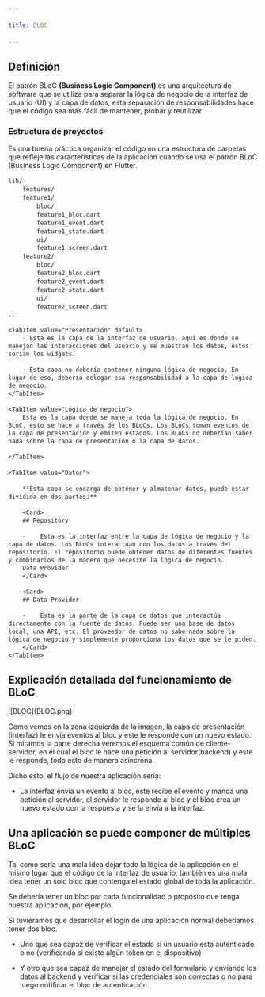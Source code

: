 ```yaml
---

title: BLOC

---
```


## Definición

El patrón BLoC **(Business Logic Component)** es una arquitectura de software que se utiliza para separar la lógica de negocio de la interfaz de usuario (UI) y la capa de datos, esta separación de responsabilidades hace que el código sea más fácil de mantener, probar y reutilizar.

<Card>

### Estructura de proyectos

Es una buena práctica organizar el código en una estructura de carpetas que refleje las características de la aplicación cuando se usa el patrón BLoC (Business Logic Component) en Flutter.

```bash
lib/
    features/
    feature1/
        bloc/
        feature1_bloc.dart
        feature1_event.dart
        feature1_state.dart
        ui/
        feature1_screen.dart
    feature2/
        bloc/
        feature2_bloc.dart
        feature2_event.dart
        feature2_state.dart
        ui/
        feature2_screen.dart
...
```

</Card>

<Card>

<Tabs>

    <TabItem value="Presentación" default>
        - Esta es la capa de la interfaz de usuario, aquí es donde se manejan las interacciones del usuario y se muestran los datos, estos serían los widgets. 
        
        - Esta capa no debería contener ninguna lógica de negocio. En lugar de eso, debería delegar esa responsabilidad a la capa de lógica de negocio.
    </TabItem>

    <TabItem value="Lógica de negocio">
        Esta es la capa donde se maneja toda la lógica de negocio. En BLoC, esto se hace a través de los BLoCs. Los BLoCs toman eventos de la capa de presentación y emiten estados. Los BLoCs no deberían saber nada sobre la capa de presentación o la capa de datos.

    </TabItem>

    <TabItem value="Datos">

        **Esta capa se encarga de obtener y almacenar datos, puede estar dividida en dos partes:**

        <Card>
        ## Repository

        -    Esta es la interfaz entre la capa de lógica de negocio y la capa de datos. Los BLoCs interactúan con los datos a través del repositorio. El repositorio puede obtener datos de diferentes fuentes y combinarlos de la manera que necesite la lógica de negocio.
        Data Provider
        </Card>

        <Card>
        ## Data Provider

        -    Esta es la parte de la capa de datos que interactúa directamente con la fuente de datos. Puede ser una base de datos local, una API, etc. El proveedor de datos no sabe nada sobre la lógica de negocio y simplemente proporciona los datos que se le piden.
        </Card>
    </TabItem>

</Tabs>

</Card>

<Card>

## Explicación detallada del funcionamiento de BLoC

<Card>
![BLOC](BLOC.png)

Como vemos en la zona izquierda de la imagen, la capa de presentación (interfaz) le envía eventos al bloc y este le responde con un nuevo estado. Si miramos la parte derecha veremos el esquema común de cliente-servidor, en el cual el bloc le hace una petición al servidor(backend) y este le responde, todo esto de manera asíncrona.

Dicho esto, el flujo de nuestra aplicación sería:

- La interfaz envía un evento al bloc, este recibe el evento y manda una petición al servidor, el servidor le responde al bloc y el bloc crea un nuevo estado con la respuesta y se la envía a la interfaz.
</Card>

<Card>

## Una aplicación se puede componer de múltiples BLoC

Tal como sería una mala idea dejar todo la lógica de la aplicación en el mismo lugar que el código de la interfaz de usuario, también es una mala idea tener un solo bloc que contenga el estado global de toda la aplicación.

<Card>

Se debería tener un bloc por cada funcionalidad o propósito que tenga nuestra aplicación, por ejemplo:

Si tuviéramos que desarrollar el login de una aplicación normal deberíamos tener dos bloc.

- Uno que sea capaz de verificar el estado si un usuario esta autenticado o no (verificando si existe algún token en el dispositivo)

- Y otro que sea capaz de manejar el estado del formulario y enviando los datos al backend y verificar si las credenciales son correctas o no para luego notificar el bloc de autenticación.

</Card>

</Card>

</Card>